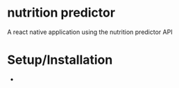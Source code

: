# nutrition predictor

A react native application using the nutrition predictor API

# Setup/Installation

-

